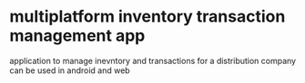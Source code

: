 # multiplatform inventory transaction management app
 application to manage inevntory and transactions for a distribution company can be used in android and web
